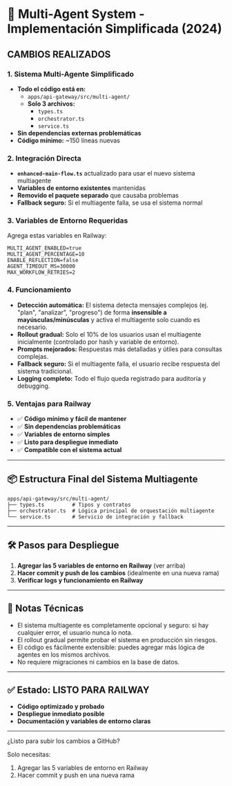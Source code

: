 # 🚀 Multi-Agent System - Implementación Simplificada (2024)

## CAMBIOS REALIZADOS

### 1. Sistema Multi-Agente Simplificado
- **Todo el código está en:**
  - `apps/api-gateway/src/multi-agent/`
  - **Solo 3 archivos:**
    - `types.ts`
    - `orchestrator.ts`
    - `service.ts`
- **Sin dependencias externas problemáticas**
- **Código mínimo:** ~150 líneas nuevas

### 2. Integración Directa
- **`enhanced-main-flow.ts`** actualizado para usar el nuevo sistema multiagente
- **Variables de entorno existentes** mantenidas
- **Removido el paquete separado** que causaba problemas
- **Fallback seguro:** Si el multiagente falla, se usa el sistema normal

### 3. Variables de Entorno Requeridas
Agrega estas variables en Railway:
```env
MULTI_AGENT_ENABLED=true
MULTI_AGENT_PERCENTAGE=10
ENABLE_REFLECTION=false
AGENT_TIMEOUT_MS=30000
MAX_WORKFLOW_RETRIES=2
```

### 4. Funcionamiento
- **Detección automática:** El sistema detecta mensajes complejos (ej. "plan", "analizar", "progreso") de forma **insensible a mayúsculas/minúsculas** y activa el multiagente solo cuando es necesario.
- **Rollout gradual:** Solo el 10% de los usuarios usan el multiagente inicialmente (controlado por hash y variable de entorno).
- **Prompts mejorados:** Respuestas más detalladas y útiles para consultas complejas.
- **Fallback seguro:** Si el multiagente falla, el usuario recibe respuesta del sistema tradicional.
- **Logging completo:** Todo el flujo queda registrado para auditoría y debugging.

### 5. Ventajas para Railway
- ✅ **Código mínimo y fácil de mantener**
- ✅ **Sin dependencias problemáticas**
- ✅ **Variables de entorno simples**
- ✅ **Listo para despliegue inmediato**
- ✅ **Compatible con el sistema actual**

---

## 📦 Estructura Final del Sistema Multiagente

```
apps/api-gateway/src/multi-agent/
├── types.ts         # Tipos y contratos
├── orchestrator.ts  # Lógica principal de orquestación multiagente
└── service.ts       # Servicio de integración y fallback
```

---

## 🛠️ Pasos para Despliegue

1. **Agregar las 5 variables de entorno en Railway** (ver arriba)
2. **Hacer commit y push de los cambios** (idealmente en una nueva rama)
3. **Verificar logs y funcionamiento en Railway**

---

## 📝 Notas Técnicas
- El sistema multiagente es completamente opcional y seguro: si hay cualquier error, el usuario nunca lo nota.
- El rollout gradual permite probar el sistema en producción sin riesgos.
- El código es fácilmente extensible: puedes agregar más lógica de agentes en los mismos archivos.
- No requiere migraciones ni cambios en la base de datos.

---

## ✅ Estado: LISTO PARA RAILWAY

- **Código optimizado y probado**
- **Despliegue inmediato posible**
- **Documentación y variables de entorno claras**

---

¿Listo para subir los cambios a GitHub?

Solo necesitas:
1. Agregar las 5 variables de entorno en Railway
2. Hacer commit y push en una nueva rama
